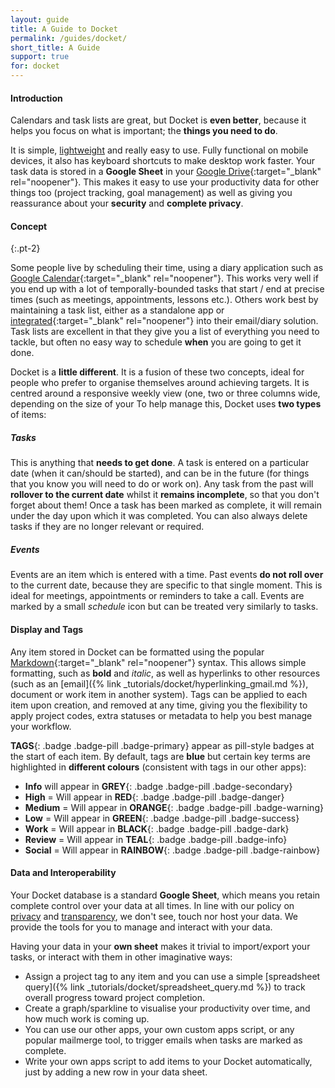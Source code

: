 ```yaml
---
layout: guide
title: A Guide to Docket
permalink: /guides/docket/
short_title: A Guide
support: true
for: docket
---
```


#### Introduction

Calendars and task lists are great, but Docket is __even better__, because it helps you focus on what is important; the __things you need to do__.

It is simple, [lightweight](/about/#performance) and really easy to use. Fully functional on mobile devices, it also has keyboard shortcuts to make desktop work faster. Your task data is stored in a __Google Sheet__ in your [Google Drive](https://www.google.com/drive/){:target="_blank" rel="noopener"}. This makes it easy to use your productivity data for other things too (project tracking, goal management) as well as giving you reassurance about your __security__ and __complete privacy__.

#### Concept
{:.pt-2}

Some people live by scheduling their time, using a diary application such as [Google Calendar](https://calendar.google.com/){:target="_blank" rel="noopener"}. This works very well if you end up with a lot of temporally-bounded tasks that start / end at precise times (such as meetings, appointments, lessons etc.). Others work best by maintaining a task list, either as a standalone app or [integrated](https://gsuite.google.com/learning-center/products/apps/keep-track-of-tasks){:target="_blank" rel="noopener"} into their email/diary solution. Task lists are excellent in that they give you a list of everything you need to tackle, but often no easy way to schedule __when__ you are going to get it done.

Docket is a __little different__. It is a fusion of these two concepts, ideal for people who prefer to organise themselves around achieving targets. It is centred around a responsive weekly view (one, two or three columns wide, depending on the size of your To help manage this, Docket uses __two types__ of items:

##### Tasks

This is anything that __needs to get done__. A task is entered on a particular date (when it can/should be started), and can be in the future (for things that you know you will need to do or work on). Any task from the past will __rollover to the current date__ whilst it __remains incomplete__, so that you don't forget about them! Once a task has been marked as complete, it will remain under the day upon which it was completed. You can also always delete tasks if they are no longer relevant or required.

##### Events

Events are an item which is entered with a time. Past events __do not roll over__ to the current date, because they are specific to that single moment. This is ideal for meetings, appointments or reminders to take a call. Events are marked by a small <i class="material-icons md-1 small">schedule</i> icon but can be treated very similarly to tasks.

#### Display and Tags

Any item stored in Docket can be formatted using the popular [Markdown](https://www.markdownguide.org/){:target="_blank" rel="noopener"} syntax. This allows simple formatting, such as __bold__ and _italic_, as well as hyperlinks to other resources (such as an [email]({% link _tutorials/docket/hyperlinking_gmail.md %}), document or work item in another system). Tags can be applied to each item upon creation, and removed at any time, giving you the flexibility to apply project codes, extra statuses or metadata to help you best manage your workflow.

__TAGS__{: .badge .badge-pill .badge-primary} appear as pill-style badges at the start of each item. By default, tags are __blue__ but certain key terms are highlighted in __different colours__ (consistent with tags in our other apps):

+ __Info__ will appear in __GREY__{: .badge .badge-pill .badge-secondary}
+ __High__ = Will appear in __RED__{: .badge .badge-pill .badge-danger}
+ __Medium__ = Will appear in __ORANGE__{: .badge .badge-pill .badge-warning}
+ __Low__ = Will appear in __GREEN__{: .badge .badge-pill .badge-success}
+ __Work__ = Will appear in __BLACK__{: .badge .badge-pill .badge-dark}
+ __Review__ = Will appear in __TEAL__{: .badge .badge-pill .badge-info}
+ __Social__ = Will appear in __RAINBOW__{: .badge .badge-pill .badge-rainbow}

#### Data and Interoperability

Your Docket database is a standard __Google Sheet__, which means you retain complete control over your data at all times. In line with our policy on [privacy](/about/#privacy) and [transparency](/about/#privacy), we don't see, touch nor host your data. We provide the tools for you to manage and interact with your data.

Having your data in your __own sheet__ makes it trivial to import/export your tasks, or interact with them in other imaginative ways:

+ Assign a project tag to any item and you can use a simple [spreadsheet query]({% link _tutorials/docket/spreadsheet_query.md %}) to track overall progress toward project completion.
+ Create a graph/sparkline to visualise your productivity over time, and how much work is coming up.
+ You can use our other apps, your own custom apps script, or any popular mailmerge tool, to trigger emails when tasks are marked as complete.
+ Write your own apps script to add items to your Docket automatically, just by adding a new row in your data sheet.
